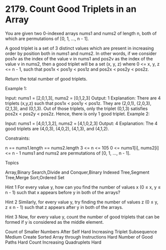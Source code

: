 # 2179. Count Good Triplets in an Array

You are given two 0-indexed arrays nums1 and nums2 of length n, both of which are permutations of [0, 1, ..., n - 1].

A good triplet is a set of 3 distinct values which are present in increasing order by position both in nums1 and nums2. In other words, if we consider pos1v as the index of the value v in nums1 and pos2v as the index of the value v in nums2, then a good triplet will be a set (x, y, z) where 0 <= x, y, z <= n - 1, such that pos1x < pos1y < pos1z and pos2x < pos2y < pos2z.

Return the total number of good triplets.

Example 1:

Input: nums1 = [2,0,1,3], nums2 = [0,1,2,3]
Output: 1
Explanation:
There are 4 triplets (x,y,z) such that pos1x < pos1y < pos1z. They are (2,0,1), (2,0,3), (2,1,3), and (0,1,3).
Out of those triplets, only the triplet (0,1,3) satisfies pos2x < pos2y < pos2z. Hence, there is only 1 good triplet.
Example 2:

Input: nums1 = [4,0,1,3,2], nums2 = [4,1,0,2,3]
Output: 4
Explanation: The 4 good triplets are (4,0,3), (4,0,2), (4,1,3), and (4,1,2).

Constraints:

n == nums1.length == nums2.length
3 <= n <= 105
0 <= nums1[i], nums2[i] <= n - 1
nums1 and nums2 are permutations of [0, 1, ..., n - 1].


Topics

Array,Binary Search,Divide and Conquer,Binary Indexed Tree,Segment Tree,Merge Sort,Ordered Set

Hint 1
For every value y, how can you find the number of values x (0 ≤ x, y ≤ n - 1) such that x appears before y in both of the arrays?

Hint 2
Similarly, for every value y, try finding the number of values z (0 ≤ y, z ≤ n - 1) such that z appears after y in both of the arrays.

Hint 3
Now, for every value y, count the number of good triplets that can be formed if y is considered as the middle element.

Count of Smaller Numbers After Self
Hard
Increasing Triplet Subsequence
Medium
Create Sorted Array through Instructions
Hard
Number of Good Paths
Hard
Count Increasing Quadruplets
Hard
